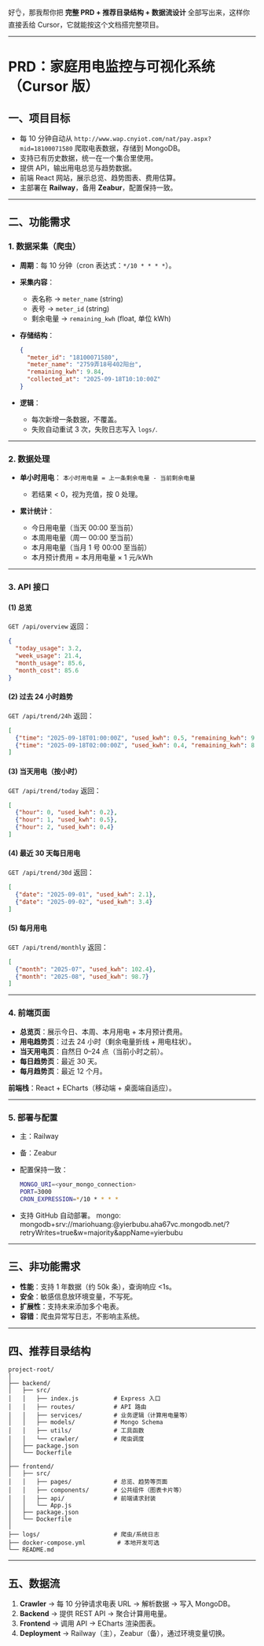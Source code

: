 好👌，那我帮你把 **完整 PRD + 推荐目录结构 + 数据流设计** 全部写出来，这样你直接丢给 Cursor，它就能按这个文档搭完整项目。

---

# PRD：家庭用电监控与可视化系统（Cursor 版）

## 一、项目目标

* 每 10 分钟自动从 `http://www.wap.cnyiot.com/nat/pay.aspx?mid=18100071580` 爬取电表数据，存储到 MongoDB。
* 支持已有历史数据，统一在一个集合里使用。
* 提供 API，输出用电总览与趋势数据。
* 前端 React 网站，展示总览、趋势图表、费用估算。
* 主部署在 **Railway**，备用 **Zeabur**，配置保持一致。

---

## 二、功能需求

### 1. 数据采集（爬虫）

* **周期**：每 10 分钟（cron 表达式：`*/10 * * * *`）。
* **采集内容**：

  * 表名称 → `meter_name` (string)
  * 表号 → `meter_id` (string)
  * 剩余电量 → `remaining_kwh` (float, 单位 kWh)
* **存储结构**：

  ```json
  {
    "meter_id": "18100071580",
    "meter_name": "2759弄18号402阳台",
    "remaining_kwh": 9.84,
    "collected_at": "2025-09-18T10:10:00Z"
  }
  ```
* **逻辑**：

  * 每次新增一条数据，不覆盖。
  * 失败自动重试 3 次，失败日志写入 `logs/`.

---

### 2. 数据处理

* **单小时用电**：
  `本小时用电量 = 上一条剩余电量 - 当前剩余电量`

  * 若结果 < 0，视为充值，按 0 处理。

* **累计统计**：

  * 今日用电量（当天 00:00 至当前）
  * 本周用电量（周一 00:00 至当前）
  * 本月用电量（当月 1 号 00:00 至当前）
  * 本月预计费用 = 本月用电量 × 1 元/kWh

---

### 3. API 接口

#### (1) 总览

`GET /api/overview`
返回：

```json
{
  "today_usage": 3.2,
  "week_usage": 21.4,
  "month_usage": 85.6,
  "month_cost": 85.6
}
```

#### (2) 过去 24 小时趋势

`GET /api/trend/24h`
返回：

```json
[
  {"time": "2025-09-18T01:00:00Z", "used_kwh": 0.5, "remaining_kwh": 9.3},
  {"time": "2025-09-18T02:00:00Z", "used_kwh": 0.4, "remaining_kwh": 8.9}
]
```

#### (3) 当天用电（按小时）

`GET /api/trend/today`
返回：

```json
[
  {"hour": 0, "used_kwh": 0.2},
  {"hour": 1, "used_kwh": 0.5},
  {"hour": 2, "used_kwh": 0.4}
]
```

#### (4) 最近 30 天每日用电

`GET /api/trend/30d`
返回：

```json
[
  {"date": "2025-09-01", "used_kwh": 2.1},
  {"date": "2025-09-02", "used_kwh": 3.4}
]
```

#### (5) 每月用电

`GET /api/trend/monthly`
返回：

```json
[
  {"month": "2025-07", "used_kwh": 102.4},
  {"month": "2025-08", "used_kwh": 98.7}
]
```

---

### 4. 前端页面

* **总览页**：展示今日、本周、本月用电 + 本月预计费用。
* **用电趋势页**：过去 24 小时（剩余电量折线 + 用电柱状）。
* **当天用电页**：自然日 0–24 点（当前小时之前）。
* **每日趋势页**：最近 30 天。
* **每月趋势页**：最近 12 个月。

**前端栈**：React + ECharts（移动端 + 桌面端自适应）。

---

### 5. 部署与配置

* 主：Railway
* 备：Zeabur
* 配置保持一致：

  ```bash
  MONGO_URI=<your_mongo_connection>
  PORT=3000
  CRON_EXPRESSION=*/10 * * * *
  ```
* 支持 GitHub 自动部署。
mongo: mongodb+srv://mariohuang:<Huangjw1014>@yierbubu.aha67vc.mongodb.net/?retryWrites=true&w=majority&appName=yierbubu
---

## 三、非功能需求

* **性能**：支持 1 年数据（约 50k 条），查询响应 <1s。
* **安全**：敏感信息放环境变量，不写死。
* **扩展性**：支持未来添加多个电表。
* **容错**：爬虫异常写日志，不影响主系统。

---

## 四、推荐目录结构

```
project-root/
│
├── backend/
│   ├── src/
│   │   ├── index.js          # Express 入口
│   │   ├── routes/           # API 路由
│   │   ├── services/         # 业务逻辑（计算用电量等）
│   │   ├── models/           # Mongo Schema
│   │   ├── utils/            # 工具函数
│   │   └── crawler/          # 爬虫调度
│   ├── package.json
│   └── Dockerfile
│
├── frontend/
│   ├── src/
│   │   ├── pages/            # 总览、趋势等页面
│   │   ├── components/       # 公共组件（图表卡片等）
│   │   ├── api/              # 前端请求封装
│   │   └── App.js
│   ├── package.json
│   └── Dockerfile
│
├── logs/                     # 爬虫/系统日志
├── docker-compose.yml         # 本地开发可选
└── README.md
```

---

## 五、数据流

1. **Crawler** → 每 10 分钟请求电表 URL → 解析数据 → 写入 MongoDB。
2. **Backend** → 提供 REST API → 聚合计算用电量。
3. **Frontend** → 调用 API → ECharts 渲染图表。
4. **Deployment** → Railway（主），Zeabur（备），通过环境变量切换。
